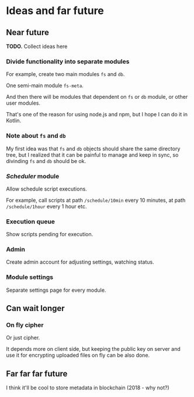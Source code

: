 # Ideas and far future

## Near future

**TODO.** Collect ideas here

### Divide functionality into separate modules

For example, create two main modules `fs` and `db`.

One semi-main module `fs-meta`.

And then there will be modules that dependent on `fs` or `db` module, or other user modules.

That's one of the reason for using node.js and npm, but I hope I can do it in Kotlin.

### Note about `fs` and `db`

My first idea was that `fs` and `db` objects should share the same directory tree, but I realized that it can be painful to manage and keep in sync, so divinding `fs` and `db` should be ok.

### _Scheduler_ module

Allow schedule script executions.

For example, call scripts at path `/schedule/10min` every 10 minutes, at path `/schedule/1hour` every 1 hour etc.

### Execution queue

Show scripts pending for execution.

### Admin

Create admin account for adjusting settings, watching status.

### Module settings

Separate settings page for every module.

## Can wait longer

### On fly cipher

Or just cipher.

It depends more on client side, but keeping the public key on server and use it for encrypting uploaded files on fly can be also done.

## Far far far future

I think it'll be cool to store metadata in blockchain (2018 - why not?)